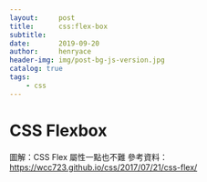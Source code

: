 ```yaml
---
layout:     post
title:      css:flex-box
subtitle:   
date:       2019-09-20
author:     henryace
header-img: img/post-bg-js-version.jpg
catalog: true
tags:
    - css
---
```

# CSS Flexbox

圖解：CSS Flex 屬性一點也不難
參考資料：<https://wcc723.github.io/css/2017/07/21/css-flex/><br>
